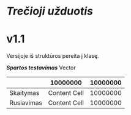 # ***Trečioji užduotis*** 
# v1.1
 Versijoje iš struktūros pereita į klasę.
 
 ***Spartos testavimas***
 Vector
 
|               |    10000000   |    10000000   |
| ------------- | ------------- | ------------- |
|   Skaitymas   | Content Cell  |    10000000   |
|  Rusiavimas   | Content Cell  |    10000000   |


